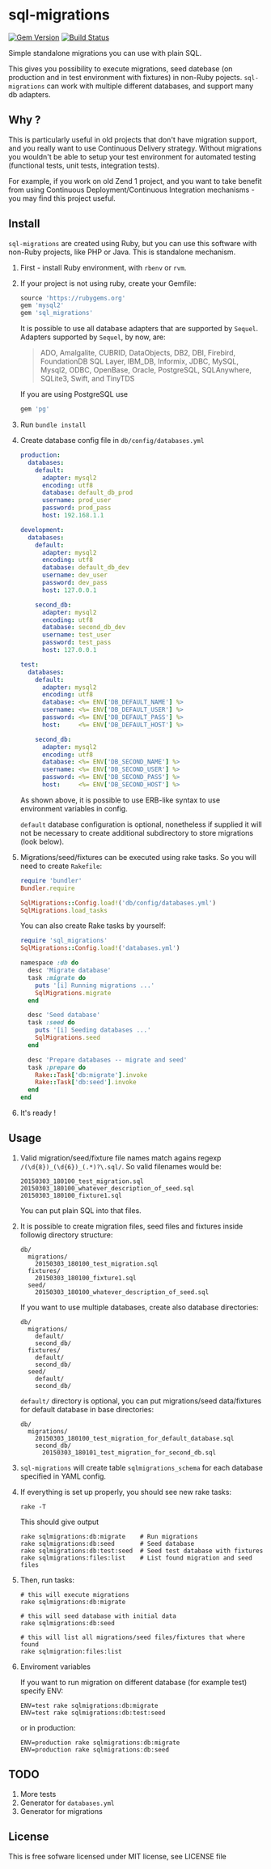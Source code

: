 # sql-migrations

[![Gem Version](https://badge.fury.io/rb/sql_migrations.svg)](http://badge.fury.io/rb/sql_migrations)
[![Build Status](https://travis-ci.org/grzesiek/sql-migrations.svg?branch=master)](https://travis-ci.org/grzesiek/sql-migrations)

Simple standalone migrations you can use with plain SQL.

This gives you possibility to execute migrations, seed datebase (on production and in test environment with fixtures) in non-Ruby pojects.
`sql-migrations` can work with multiple different databases, and support many db adapters.

## Why ?

This is particularly useful in old projects that don't have migration support, and you really want to use Continuous Delivery strategy. 
Without migrations you wouldn't be able to setup your test environment for automated testing (functional tests, unit tests, integration tests).

For example, if you work on old Zend 1 project, and you want to take benefit from using Continuous Deployment/Continuous Integration mechanisms - you may find this project useful.

## Install

`sql-migrations` are created using Ruby, but you can use this software with non-Ruby projects, like PHP or Java. This is standalone mechanism.

1.  First - install Ruby environment, with `rbenv` or `rvm`.
2.  If your project is not using ruby, create your Gemfile:

    ```ruby
    source 'https://rubygems.org'
    gem 'mysql2'
    gem 'sql_migrations'
    ```

    It is possible to use all database adapters that are supported by `Sequel`. 
    Adapters supported by `Sequel`, by now, are:
    
    > ADO, Amalgalite, CUBRID, DataObjects, DB2, DBI, Firebird, 
    > FoundationDB SQL Layer, IBM_DB, Informix, JDBC, MySQL, Mysql2, 
    > ODBC, OpenBase, Oracle, PostgreSQL, SQLAnywhere, SQLite3, 
    > Swift, and TinyTDS

    If you are using PostgreSQL use

    ```ruby
    gem 'pg'
    ```

3.  Run `bundle install`

4.  Create database config file in `db/config/databases.yml`

    ```yaml
    production:
      databases:
        default:
          adapter: mysql2
          encoding: utf8
          database: default_db_prod
          username: prod_user
          password: prod_pass
          host: 192.168.1.1

    development:
      databases:
        default:
          adapter: mysql2
          encoding: utf8
          database: default_db_dev
          username: dev_user
          password: dev_pass
          host: 127.0.0.1

        second_db:
          adapter: mysql2
          encoding: utf8
          database: second_db_dev
          username: test_user
          password: test_pass
          host: 127.0.0.1

    test:
      databases:
        default:
          adapter: mysql2
          encoding: utf8
          database: <%= ENV['DB_DEFAULT_NAME'] %>
          username: <%= ENV['DB_DEFAULT_USER'] %>
          password: <%= ENV['DB_DEFAULT_PASS'] %>
          host:     <%= ENV['DB_DEFAULT_HOST'] %>

        second_db:
          adapter: mysql2
          encoding: utf8
          database: <%= ENV['DB_SECOND_NAME'] %>
          username: <%= ENV['DB_SECOND_USER'] %>
          password: <%= ENV['DB_SECOND_PASS'] %>
          host:     <%= ENV['DB_SECOND_HOST'] %>
    ```

    As shown above, it is possible to use ERB-like syntax to use environment variables in config.

    `default` database configuration is optional, nonetheless if supplied it will not be necessary to create additional subdirectory to store migrations (look below).


4.  Migrations/seed/fixtures can be executed using rake tasks. So you will need to create `Rakefile`:

    ```ruby
    require 'bundler'
    Bundler.require

    SqlMigrations::Config.load!('db/config/databases.yml')
    SqlMigrations.load_tasks
    ```

    You can also create Rake tasks by yourself:

    ```ruby
    require 'sql_migrations'
    SqlMigrations::Config.load!('databases.yml')

    namespace :db do
      desc 'Migrate database'
      task :migrate do
        puts '[i] Running migrations ...'
        SqlMigrations.migrate
      end

      desc 'Seed database'
      task :seed do
        puts '[i] Seeding databases ...'
        SqlMigrations.seed
      end

      desc 'Prepare databases -- migrate and seed'
      task :prepare do
        Rake::Task['db:migrate'].invoke
        Rake::Task['db:seed'].invoke
      end
    end
    ```

5.  It's ready !
  

## Usage

1.  Valid migration/seed/fixture file names match agains regexp `/(\d{8})_(\d{6})_(.*)?\.sql/`. So valid filenames would be:


        20150303_180100_test_migration.sql
        20150303_180100_whatever_description_of_seed.sql
        20150303_180100_fixture1.sql

    You can put plain SQL into that files.

2.  It is possible to create migration files, seed files and fixtures inside followig directory structure:

        db/
          migrations/
            20150303_180100_test_migration.sql
          fixtures/
            20150303_180100_fixture1.sql
          seed/
            20150303_180100_whatever_description_of_seed.sql

    If you want to use multiple databases, create also database directories:

        db/
          migrations/
            default/
            second_db/
          fixtures/
            default/
            second_db/
          seed/
            default/
            second_db/

    `default/` directory is optional, you can put migrations/seed data/fixtures for default database in base directories:

        db/
          migrations/
            20150303_180100_test_migration_for_default_database.sql
            second_db/
              20150303_180101_test_migration_for_second_db.sql

3.  `sql-migrations` will create table `sqlmigrations_schema` for each database specified in YAML config.

4.  If everything is set up properly, you should see new rake tasks:

        rake -T

    This should give output

        rake sqlmigrations:db:migrate    # Run migrations
        rake sqlmigrations:db:seed       # Seed database
        rake sqlmigrations:db:test:seed  # Seed test database with fixtures
        rake sqlmigrations:files:list    # List found migration and seed files


5.  Then, run tasks:


        # this will execute migrations
        rake sqlmigrations:db:migrate   

        # this will seed database with initial data
        rake sqlmigrations:db:seed 

        # this will list all migrations/seed files/fixtures that where found
        rake sqlmigration:files:list    

6.  Enviroment variables

    If you want to run migration on different database (for example test) specify ENV:

        ENV=test rake sqlmigrations:db:migrate
        ENV=test rake sqlmigrations:db:test:seed

    or in production:

        ENV=production rake sqlmigrations:db:migrate
        ENV=production rake sqlmigrations:db:seed

## TODO

1.  More tests
2.  Generator for `databases.yml`
3.  Generator for migrations

## License

This is free sofware licensed under MIT license, see LICENSE file
